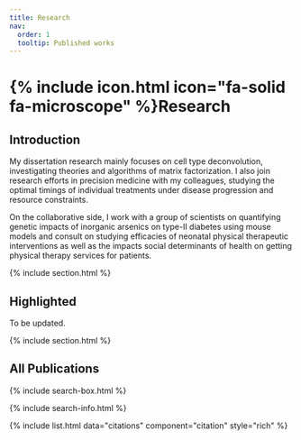 ```yaml
---
title: Research
nav:
  order: 1
  tooltip: Published works
---
```


# {% include icon.html icon="fa-solid fa-microscope" %}Research

## Introduction

My dissertation research mainly focuses on cell type deconvolution, investigating theories and algorithms of matrix factorization. I also join research efforts in precision medicine with my colleagues, studying the optimal timings of individual treatments under disease progression and resource constraints.

On the collaborative side, I work with a group of scientists on quantifying genetic impacts of inorganic arsenics on type-II diabetes using mouse models and consult on studying efficacies of neonatal physical therapeutic interventions as well as the impacts social determinants of health on getting physical therapy services for patients.

{% include section.html %}

## Highlighted

<!-- {% include citation.html lookup="Open collaborative writing with Manubot" style="rich" %} -->

To be updated.

{% include section.html %}

## All Publications

{% include search-box.html %}

{% include search-info.html %}

{% include list.html data="citations" component="citation" style="rich" %}
